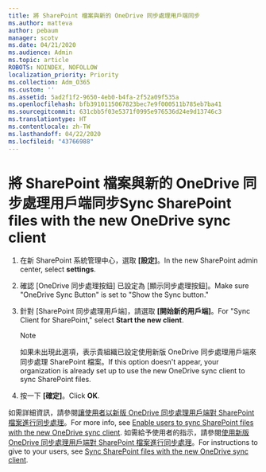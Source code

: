 ```yaml
---
title: 將 SharePoint 檔案與新的 OneDrive 同步處理用戶端同步
ms.author: matteva
author: pebaum
manager: scotv
ms.date: 04/21/2020
ms.audience: Admin
ms.topic: article
ROBOTS: NOINDEX, NOFOLLOW
localization_priority: Priority
ms.collection: Adm_O365
ms.custom: ''
ms.assetid: 5ad2f1f2-9650-4eb0-b4fa-2f52a09f535a
ms.openlocfilehash: bfb3910115067823bec7e9f000511b785eb7ba41
ms.sourcegitcommit: 631cbb5f03e5371f0995e976536d24e9d13746c3
ms.translationtype: HT
ms.contentlocale: zh-TW
ms.lasthandoff: 04/22/2020
ms.locfileid: "43766988"
---
```

# <a name="sync-sharepoint-files-with-the-new-onedrive-sync-client"></a><span data-ttu-id="c97e2-102">將 SharePoint 檔案與新的 OneDrive 同步處理用戶端同步</span><span class="sxs-lookup"><span data-stu-id="c97e2-102">Sync SharePoint files with the new OneDrive sync client</span></span>

1. <span data-ttu-id="c97e2-103">在新 SharePoint 系統管理中心，選取 **[設定]**。</span><span class="sxs-lookup"><span data-stu-id="c97e2-103">In the new SharePoint admin center, select **settings**.</span></span>
    
2. <span data-ttu-id="c97e2-104">確認 [OneDrive 同步處理按鈕] 已設定為 [顯示同步處理按鈕]。</span><span class="sxs-lookup"><span data-stu-id="c97e2-104">Make sure "OneDrive Sync Button" is set to "Show the Sync button."</span></span>
    
3. <span data-ttu-id="c97e2-105">針對 [SharePoint 同步處理用戶端]，請選取 **[開始新的用戶端]**。</span><span class="sxs-lookup"><span data-stu-id="c97e2-105">For "Sync Client for SharePoint," select **Start the new client**.</span></span>
    
    > [!NOTE]
    > <span data-ttu-id="c97e2-106">如果未出現此選項，表示貴組織已設定使用新版 OneDrive 同步處理用戶端來同步處理 SharePoint 檔案。</span><span class="sxs-lookup"><span data-stu-id="c97e2-106">If this option doesn't appear, your organization is already set up to use the new OneDrive sync client to sync SharePoint files.</span></span> 
  
4. <span data-ttu-id="c97e2-107">按一下 **[確定]**。</span><span class="sxs-lookup"><span data-stu-id="c97e2-107">Click **OK**.</span></span>
    
<span data-ttu-id="c97e2-108">如需詳細資訊，請參閱[讓使用者以新版 OneDrive 同步處理用戶端對 SharePoint 檔案進行同步處理](https://go.microsoft.com/fwlink/?linkid=866433)。</span><span class="sxs-lookup"><span data-stu-id="c97e2-108">For more info, see [Enable users to sync SharePoint files with the new OneDrive sync client](https://go.microsoft.com/fwlink/?linkid=866433).</span></span> <span data-ttu-id="c97e2-109">如需給予使用者的指示，請參閱[使用新版 OneDrive 同步處理用戶端對 SharePoint 檔案進行同步處理](https://go.microsoft.com/fwlink/?linkid=866427)。</span><span class="sxs-lookup"><span data-stu-id="c97e2-109">For instructions to give to your users, see [Sync SharePoint files with the new OneDrive sync client](https://go.microsoft.com/fwlink/?linkid=866427).</span></span>
  

